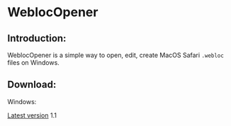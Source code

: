 # WeblocOpener

## Introduction:
WeblocOpener is a simple way to open, edit, create MacOS Safari `.webloc` files on Windows.

## Download:
Windows:

[Latest version](https://github.com/benchdoos/WeblocOpener/releases/tag/1.1) 1.1

